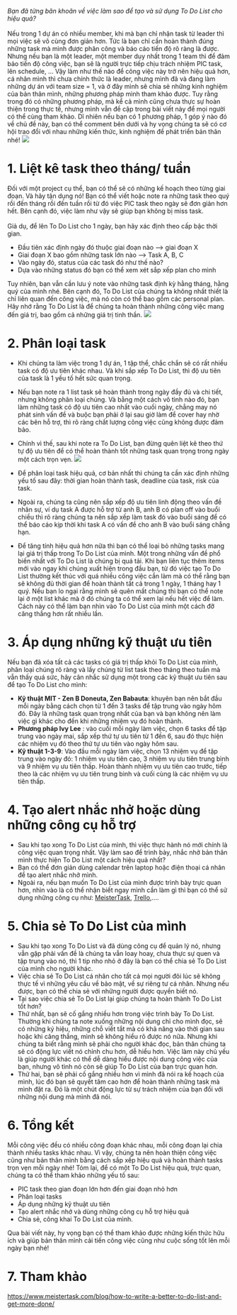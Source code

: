 *Bạn đã từng băn khoăn về việc làm sao để tạo và sử dụng To Do List cho hiệu quả?* <br/><br/>
Nếu trong 1 dự án có nhiều member, khi mà bạn chỉ nhận task từ leader thì mọi việc sẽ vô cùng đơn giản hơn. Tức là bạn chỉ cần hoàn thành đúng những task mà mình được phân công và báo cáo tiến độ rõ ràng là được. Nhưng nếu bạn là một leader, một member duy nhất trong 1 team thì để đảm bảo tiến độ công việc, bạn sẽ là người trực tiếp chịu trách nhiệm PIC task, lên schedule, ... Vậy làm như thế nào để công việc này trở nên hiệu quả hơn, cá nhân mình thì chưa chính thức là leader, nhưng mình đã và đang làm những dự án với team size = 1, và ở đây mình sẽ chia sẻ những kinh nghiệm của bản thân mình, những phương pháp mình tham khảo được. Tuy rằng trong đó có những phương pháp, mà kể cả mình cũng chưa thực sự hoàn thiện trong thực tế, nhưng mình vẫn đề cập trong bài viết này để mọi người có thể cùng tham khảo. Dĩ nhiên nếu bạn có 1 phương pháp, 1 góp ý nào đó về chủ đề này, bạn có thể comment bên dưới và hy vọng chúng ta sẽ có cơ hội trao đổi với nhau những kiến thức, kinh nghiệm để phát triển bản thân nhé!
![](https://images.viblo.asia/f81d2d46-ac61-4254-a0e7-3edc2703be23.jpg)

# 1. Liệt kê task theo tháng/ tuần
  Đối với một project cụ thể, bạn có thể sẽ có những kế hoạch theo từng giai đoạn. Và hãy tận dụng nó! Bạn có thể viết hoặc note ra những task theo quý rồi đến tháng rồi đến tuần rồi từ đó việc PIC task theo ngày sẽ đơn giản hơn hết. Bên cạnh đó, việc làm như vậy sẽ giúp bạn không bị miss task. <br/><br/>
 Giả dụ, để lên To Do List cho 1 ngày, bạn hãy xác định theo cấp bậc thời gian.
* Đầu tiên xác định ngày đó thuộc giai đoạn nào --> giai đoạn X
* Giai đoạn X bao gồm những task lớn nào --> Task A, B, C
* Vào ngày đó, status của các task đó như thế nào? 
* Dựa vào những status đó bạn có thể xem xét sắp xếp plan cho mình<br/>

Tuy nhiên, bạn vẫn cần lưu ý note vào những task định kỳ hằng tháng, hằng quý của mình nhé. Bên cạnh đó, To Do List của chúng ta không nhất thiết là chỉ liên quan đến công việc, mà nó còn có thể bao gồm các personal plan. Hãy nhớ rằng To Do List là để chúng ta hoàn thành những công việc mang đến giá trị, bao gồm cả những giá trị tinh thần.
![](https://images.viblo.asia/249ead97-3664-4342-938b-41cf7819a6fb.jpg)

# 2. Phân loại task
* Khi chúng ta làm việc trong 1 dự án, 1 tập thể, chắc chắn sẽ có rất nhiều task có độ ưu tiên khác nhau. Và khi sắp xếp To Do List, thì độ ưu tiên của task là 1 yếu tố hết sức quan trọng.
* Nếu bạn note ra 1 list task sẽ hoàn thành trong ngày đầy đủ và chi tiết, nhưng không phân loại chúng. Và bằng một cách vô tình nào đó, bạn làm những task có độ ưu tiên cao nhất vào cuối ngày, chẳng may nó phát sinh vấn đề và buộc bạn phải ở lại sau giờ làm để cover hay nhờ các bên hỗ trợ, thì rõ ràng chất lượng công việc cũng không được đảm bảo.
* Chính vì thế, sau khi note ra To Do List, bạn đừng quên liệt kê theo thứ tự độ ưu tiên để có thể hoàn thành tốt những task quan trọng trong ngày một cách trọn vẹn.
![](https://images.viblo.asia/1460817c-e8dd-45fe-a3fe-00c86256553a.jpg)

* Để phân loại task hiệu quả, cơ bản nhất thì chúng ta cần xác định những yếu tố sau đây: thời gian hoàn thành task, deadline của task, risk của task. 
* Ngoài ra, chúng ta cũng nên sắp xếp độ ưu tiên linh động theo vấn đề nhân sự, ví dụ task A được hỗ trợ từ anh B, anh B có plan off vào buổi chiều thì rõ ràng chúng ta nên sắp xếp làm task đó vào buổi sáng để có thể báo cáo kịp thời khi task A có vấn đề cho anh B vào buổi sáng chẳng hạn.
* Để tăng tính hiệu quả hơn nữa thì bạn có thể loại bỏ những tasks mang lại giá trị thấp trong To Do List của mình. Một trong những vấn đề phổ biến nhất với To Do List là chúng bị quá tải. Khi bạn liên tục thêm items mới vào ngay khi chúng xuất hiện trong đầu bạn, từ đó việc tạo To Do List thường kết thúc với quá nhiều công việc cần làm mà có thể rằng bạn sẽ không đủ thời gian để hoàn thành tất cả trong 1 ngày, 1 tháng hay 1 quý. Nếu bạn lo ngại rằng mình sẽ quên mất chúng thì bạn có thể note lại  ở một list khác mà ở đó chúng ta có thể xem lại nếu hết việc để làm. Cách này có thể làm bạn nhìn vào To Do List của mình một cách đỡ căng thẳng hơn rất nhiều lần.
# 3. Áp dụng những kỹ thuật ưu tiên
Nếu bạn đã xóa tất cả các tasks có giá trị thấp khỏi To Do List của mình, phân loại chúng rõ ràng và lấy chúng từ list task theo tháng theo tuần mà vẫn thấy quá sức, hãy cân nhắc sử dụng một trong các kỹ thuật ưu tiên sau để tạo To Do List cho mình:

* **Kỹ thuật MIT - Zen B Doneuta, Zen Babauta**: khuyên bạn nên bắt đầu mỗi ngày bằng cách chọn từ 1 đến 3 tasks để tập trung vào ngày hôm đó. Đây là những task quan trọng nhất của bạn và bạn không nên làm việc gì khác cho đến khi những nhiệm vụ đó hoàn thành.
* **Phương pháp Ivy Lee** : vào cuối mỗi ngày làm việc, chọn 6 tasks để tập trung vào ngày mai, sắp xếp thứ tự ưu tiên từ 1 đến 6, sau đó thực hiện các nhiệm vụ đó theo thứ tự ưu tiên vào ngày hôm sau.
* **Kỹ thuật 1-3-9**: Vào đầu mỗi ngày làm việc, chọn 13 nhiệm vụ để tập trung vào ngày đó: 1 nhiệm vụ ưu tiên cao, 3 nhiệm vụ ưu tiên trung bình và 9 nhiệm vụ ưu tiên thấp. Hoàn thành nhiệm vụ ưu tiên cao trước, tiếp theo là các nhiệm vụ ưu tiên trung bình và cuối cùng là các nhiệm vụ ưu tiên thấp.
# 4. Tạo alert nhắc nhở hoặc dùng những công cụ hỗ trợ
* Sau khi tạo xong To Do List của mình, thì việc thực hành nó mới chính là công việc quan trọng nhất. Vậy làm sao để trình bày, nhắc nhở bản thân mình thực hiện To Do List một cách hiệu quả nhất? 
* Bạn có thể đơn giản dùng calendar trên laptop hoặc điện thoại cá nhân để tạo alert nhắc nhở mình.
* Ngoài ra, nếu bạn muốn To Do List của mình được trình bày trực quan hơn, nhìn vào là có thể nhận biết ngay mình cần làm gì thì bạn có thể sử dụng những công cụ như:  [MeisterTask](https://www.meistertask.com/?utm_source=blog&utm_medium=link&utm_content=how-to-write-a-better-to-do-list-and-get-more-done), [Trello](https://trello.com/),.... 
# 5. Chia sẻ To Do List của mình
* Sau khi tạo xong To Do List và đã dùng công cụ để quản lý nó, nhưng vẫn gặp phải vấn đề là chúng ta vẫn loay hoay, chưa thực sự quen và tập trung vào nó, thì 1 tip nho nhỏ ở đây là bạn có thể chia sẻ To Do List của mình cho người khác. 
* Việc chia sẻ To Do List cá nhân cho tất cả mọi người đôi lúc sẽ không thực tế vì những yêu cầu về bảo mật, về sự riêng tư cá nhân. Nhưng nếu được, bạn có thể chia sẻ với những người được quyền biết nó. 
* Tại sao việc chia sẻ To Do List lại giúp chúng ta hoàn thành To Do List tốt hơn?
* Thứ nhất, bạn sẽ cố gắng nhiều hơn trong việc trình bày To Do List. Thường khi chúng ta note xuống những nội dung chỉ cho mình đọc, sẽ có những ký hiệu, những chỗ viết tắt mà có khả năng vào thời gian sau hoặc khi căng thẳng, mình sẽ không hiểu rõ được nó nữa. Nhưng khi chúng ta biết rằng mình sẽ phải cho người khác đọc, bản thân chúng ta sẽ có động lực viết nó chỉnh chu hơn, dễ hiểu hơn. Việc làm này chủ yếu là giúp người khác có thể dễ dàng hiểu được nội dung công việc của bạn, nhưng vô tình nó còn sẽ giúp To Do List của bạn trực quan hơn.
* Thứ hai,  bạn sẽ phải cố gắng nhiều hơn vì mình đã nói ra kế hoạch của mình, lúc đó bạn sẽ  quyết tâm cao hơn để hoàn thành những task mà mình đặt ra. Đó là một chút động lực từ sự trách nhiệm của bạn đối với những nội dung mà mình đã nói.

# 6. Tổng kết
Mỗi công việc đều có nhiều công đoạn khác nhau, mỗi công đoạn lại chia thành nhiều tasks khác nhau. Vì vậy, chúng ta nên hoàn thiện công việc cũng như bản thân mình bằng cách sắp xếp hiệu quả và hoàn thành tasks trọn vẹn mỗi ngày nhé!
Tóm lại, để có một To Do List hiệu quả, trực quan, chúng ta có thể tham khảo những yếu tố sau:
* PIC task theo gian đoạn lớn hơn đến giai đoạn nhỏ hơn
* Phân loại tasks
* Áp dụng những kỹ thuật ưu tiên
* Tạo alert nhắc nhở và dùng những công cụ hỗ trợ hiệu quả
* Chia sẻ, công khai To Do List của mình.

Qua bài viết này, hy vọng bạn có thể tham khảo được những kiến thức hữu ích và giúp bản thân mình cải tiến công việc cũng như cuộc sống tốt lên mỗi ngày bạn nhé!
# 7. Tham khảo

https://www.meistertask.com/blog/how-to-write-a-better-to-do-list-and-get-more-done/